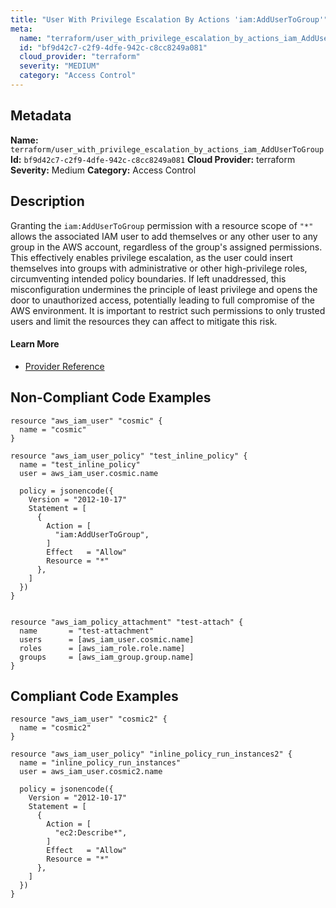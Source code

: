 ```yaml
---
title: "User With Privilege Escalation By Actions 'iam:AddUserToGroup'"
meta:
  name: "terraform/user_with_privilege_escalation_by_actions_iam_AddUserToGroup"
  id: "bf9d42c7-c2f9-4dfe-942c-c8cc8249a081"
  cloud_provider: "terraform"
  severity: "MEDIUM"
  category: "Access Control"
---
```

## Metadata
**Name:** `terraform/user_with_privilege_escalation_by_actions_iam_AddUserToGroup`
**Id:** `bf9d42c7-c2f9-4dfe-942c-c8cc8249a081`
**Cloud Provider:** terraform
**Severity:** Medium
**Category:** Access Control
## Description
Granting the `iam:AddUserToGroup` permission with a resource scope of `"*"` allows the associated IAM user to add themselves or any other user to any group in the AWS account, regardless of the group's assigned permissions. This effectively enables privilege escalation, as the user could insert themselves into groups with administrative or other high-privilege roles, circumventing intended policy boundaries. If left unaddressed, this misconfiguration undermines the principle of least privilege and opens the door to unauthorized access, potentially leading to full compromise of the AWS environment. It is important to restrict such permissions to only trusted users and limit the resources they can affect to mitigate this risk.

#### Learn More

 - [Provider Reference](https://registry.terraform.io/providers/hashicorp/aws/latest/docs/resources/iam_user_policy#policy)

## Non-Compliant Code Examples
```aws
resource "aws_iam_user" "cosmic" {
  name = "cosmic"
}

resource "aws_iam_user_policy" "test_inline_policy" {
  name = "test_inline_policy"
  user = aws_iam_user.cosmic.name

  policy = jsonencode({
    Version = "2012-10-17"
    Statement = [
      {
        Action = [
          "iam:AddUserToGroup",
        ]
        Effect   = "Allow"
        Resource = "*"
      },
    ]
  })
}


resource "aws_iam_policy_attachment" "test-attach" {
  name       = "test-attachment"
  users      = [aws_iam_user.cosmic.name]
  roles      = [aws_iam_role.role.name]
  groups     = [aws_iam_group.group.name]
}

```

## Compliant Code Examples
```aws
resource "aws_iam_user" "cosmic2" {
  name = "cosmic2"
}

resource "aws_iam_user_policy" "inline_policy_run_instances2" {
  name = "inline_policy_run_instances"
  user = aws_iam_user.cosmic2.name

  policy = jsonencode({
    Version = "2012-10-17"
    Statement = [
      {
        Action = [
          "ec2:Describe*",
        ]
        Effect   = "Allow"
        Resource = "*"
      },
    ]
  })
}

```